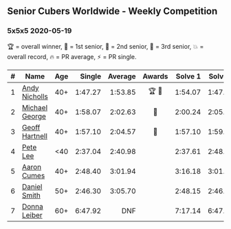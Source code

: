 ## Senior Cubers Worldwide - Weekly Competition
### 5x5x5 2020-05-19

🏆 = overall winner, 🥇 = 1st senior, 🥈 = 2nd senior, 🥉 = 3rd senior, 💥 = overall record, 🔥 = PR average, ⚡ = PR single.

| # | Name | Age | Single | Average | Awards | Solve 1 | Solve 2 | Solve 3 | Solve 4 | Solve 5 | Video |
| :--: | -- | :--: | --: | --: | :--: | --: | --: | --: | --: | --: | :-- |
| 1 | [Andy Nicholls](../../persons/andy_nicholls/555.md) | 40+ | 1:47.27 | 1:53.85 | 🏆 🥇 | 1:54.07 | 1:47.27 | 1:52.02 | 2:04.00 | 1:55.46 | [Link](https://www.facebook.com/events/201300894172579/permalink/202113550757980/) |
| 2 | [Michael George](../../persons/michael_george/555.md) | 40+ | 1:58.07 | 2:02.63 | 🥈 | 2:00.24 | 2:05.12 | 2:28.69 | 1:58.07 | 2:02.52 | [Link](https://www.facebook.com/events/201300894172579/permalink/202491050720230/) |
| 3 | [Geoff Hartnell](../../persons/geoff_hartnell/555.md) | 40+ | 1:57.10 | 2:04.57 | 🥉 | 1:57.10 | 1:59.96 | 2:03.42 | 2:10.35 | 2:21.80 | [Link](https://www.facebook.com/events/201300894172579/permalink/202443604058308/) |
| 4 | [Pete Lee](../../persons/pete_lee/555.md) | <40 | 2:37.04 | 2:40.98 |  | 2:37.61 | 2:48.28 | 2:37.04 | DNS | DNS | [Link](https://www.facebook.com/events/201300894172579/permalink/202514160717919/) |
| 5 | [Aaron Cumes](../../persons/aaron_cumes/555.md) | 40+ | 2:48.40 | 3:01.94 |  | 3:16.18 | 3:01.26 | 2:48.40 | DNS | DNS | [Link](https://www.facebook.com/events/201300894172579/permalink/202339374068731/) |
| 6 | [Daniel Smith](../../persons/daniel_smith/555.md) | 50+ | 2:46.30 | 3:05.70 |  | 2:48.15 | 2:46.30 | 3:42.66 | DNS | DNS | [Link](https://www.facebook.com/events/201300894172579/permalink/204240630545272/) |
| 7 | [Donna Leiber](../../persons/donna_leiber/555.md) | 60+ | 6:47.92 | DNF |  | 7:17.14 | 6:47.92 | DNS | DNS | DNS | [Link](https://www.facebook.com/events/201300894172579/permalink/204800883822580/) |

<!-- Global site tag (gtag.js) - Google Analytics -->
<script async src="https://www.googletagmanager.com/gtag/js?id=UA-86348435-3"></script>
<script>window.dataLayer = window.dataLayer || []; function gtag() {dataLayer.push(arguments);} gtag('js', new Date()); gtag('config', 'UA-86348435-3');</script>
